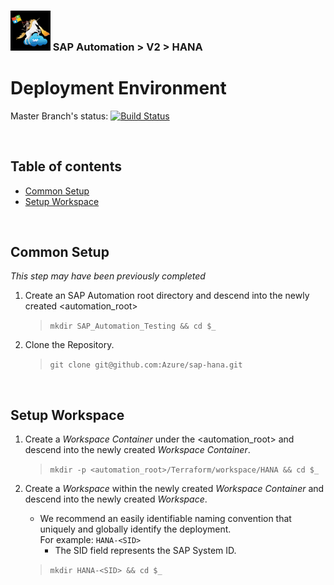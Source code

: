 ### <img src="../../documentation/assets/UnicornSAPBlack256x256.png" width="64px"> SAP Automation > V2 > HANA <!-- omit in toc -->
# Deployment Environment <!-- omit in toc -->

Master Branch's status: [![Build Status](https://dev.azure.com/azuresaphana/Azure-SAP-HANA/_apis/build/status/Azure.sap-hana.v2?branchName=master)](https://dev.azure.com/azuresaphana/Azure-SAP-HANA/_build/latest?definitionId=6&branchName=master)

<br>

## Table of contents <!-- omit in toc -->

- [Common Setup](#common-setup)
- [Setup Workspace](#setup-workspace)

<br>

## Common Setup
*This step may have been previously completed*
1. Create an SAP Automation root directory and descend into the newly created <automation_root>

   > `mkdir SAP_Automation_Testing && cd $_`

2. Clone the Repository.

   >`git clone git@github.com:Azure/sap-hana.git`

<br>

## Setup Workspace

1. Create a *Workspace Container* under the <automation_root> and descend into the newly created *Workspace Container*.

   > `mkdir -p <automation_root>/Terraform/workspace/HANA && cd $_`

2. Create a *Workspace* within the newly created *Workspace Container* and descend into the newly created *Workspace*.
   - We recommend an easily identifiable naming convention that uniquely and globally identify the deployment.
   <br>For example: `HANA-<SID>`
     - The SID    field represents the SAP System ID.

   > `mkdir HANA-<SID> && cd $_`
